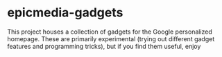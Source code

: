 # epicmedia-gadgets
This project houses a collection of gadgets for the Google personalized homepage. These are primarily experimental (trying out different gadget features and programming tricks), but if you find them useful, enjoy
